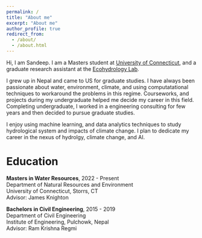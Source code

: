 ```yaml
---
permalink: /
title: "About me"
excerpt: "About me"
author_profile: true
redirect_from: 
  - /about/
  - /about.html
---
```


Hi, I am Sandeep. I am a Masters student at [University of Connecticut](https://external.ink?to=/uconn.edu/), and a graduate research assistant at the [Ecohydrology Lab](http://www.jamesknightonhydrology.com/).

I grew up in Nepal and came to US for graduate studies.
I have always been passionate about water, environment, climate, and using computatational techniques to workaround the problems in this regime. Courseworks, and projects during my undergraduate helped me decide my career in this field. Completing undergraduate, I worked in a engineering consulting for few years and then decided to pursue graduate studies.

I enjoy using machine learning, and data analytics techniques to study hydrological system and impacts of climate change. I plan to dedicate my career in the nexus of hydrolgy, climate change, and AI.

Education
======
**Masters in Water Resources**, 2022 - Present <br>
    Department of Natural Resources and Environment <br>
    University of Connecticut, Storrs, CT <br>
    Advisor: James Knighton

**Bachelors in Civil Engineering**, 2015 - 2019 <br>
    Department of Civil Engineering <br>
    Institute of Engineering, Pulchowk, Nepal <br>
    Advisor: Ram Krishna Regmi
